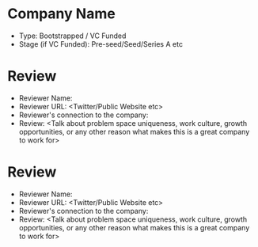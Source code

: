 # Company Name
- Type: Bootstrapped / VC Funded
- Stage (if VC Funded): Pre-seed/Seed/Series A etc 

# Review
- Reviewer Name: 
- Reviewer URL: <Twitter/Public Website etc>
- Reviewer's connection to the company: 
- Review: <Talk about problem space uniqueness, work culture, growth opportunities, or any other reason what makes this is a great company to work for>

# Review
- Reviewer Name: 
- Reviewer URL: <Twitter/Public Website etc>
- Reviewer's connection to the company: 
- Review: <Talk about problem space uniqueness, work culture, growth opportunities, or any other reason what makes this is a great company to work for>
